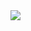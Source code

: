 
<img src="https://github.com/MateusdiSousa/Bertoti/assets/111647763/d464501d-b993-4afd-bd84-17628a6bd596">
